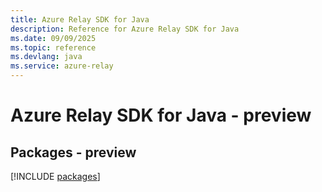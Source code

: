 ```yaml
---
title: Azure Relay SDK for Java
description: Reference for Azure Relay SDK for Java
ms.date: 09/09/2025
ms.topic: reference
ms.devlang: java
ms.service: azure-relay
---
```

# Azure Relay SDK for Java - preview
## Packages - preview
[!INCLUDE [packages](relay-index.md)]